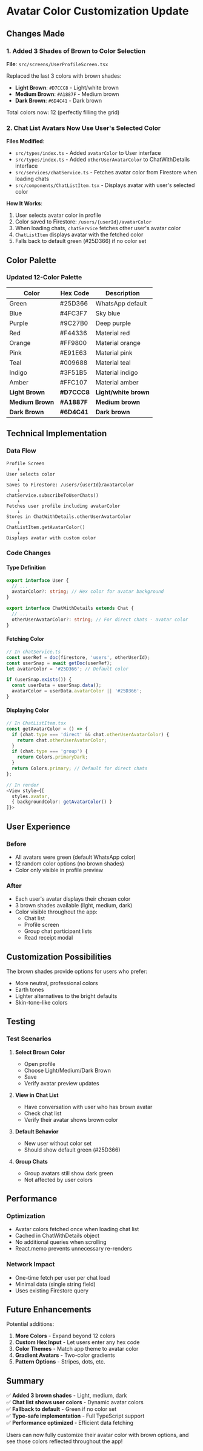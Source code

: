 # Avatar Color Customization Update

## Changes Made

### 1. Added 3 Shades of Brown to Color Selection

**File**: `src/screens/UserProfileScreen.tsx`

Replaced the last 3 colors with brown shades:
- **Light Brown**: `#D7CCC8` - Light/white brown
- **Medium Brown**: `#A1887F` - Medium brown  
- **Dark Brown**: `#6D4C41` - Dark brown

Total colors now: 12 (perfectly filling the grid)

### 2. Chat List Avatars Now Use User's Selected Color

**Files Modified**:
- `src/types/index.ts` - Added `avatarColor` to User interface
- `src/types/index.ts` - Added `otherUserAvatarColor` to ChatWithDetails interface
- `src/services/chatService.ts` - Fetches avatar color from Firestore when loading chats
- `src/components/ChatListItem.tsx` - Displays avatar with user's selected color

**How It Works**:
1. User selects avatar color in profile
2. Color saved to Firestore: `/users/{userId}/avatarColor`
3. When loading chats, `chatService` fetches other user's avatar color
4. `ChatListItem` displays avatar with the fetched color
5. Falls back to default green (#25D366) if no color set

## Color Palette

### Updated 12-Color Palette

| Color | Hex Code | Description |
|-------|----------|-------------|
| Green | #25D366 | WhatsApp default |
| Blue | #4FC3F7 | Sky blue |
| Purple | #9C27B0 | Deep purple |
| Red | #F44336 | Material red |
| Orange | #FF9800 | Material orange |
| Pink | #E91E63 | Material pink |
| Teal | #009688 | Material teal |
| Indigo | #3F51B5 | Material indigo |
| Amber | #FFC107 | Material amber |
| **Light Brown** | **#D7CCC8** | **Light/white brown** |
| **Medium Brown** | **#A1887F** | **Medium brown** |
| **Dark Brown** | **#6D4C41** | **Dark brown** |

## Technical Implementation

### Data Flow

```
Profile Screen
    ↓
User selects color
    ↓
Saves to Firestore: /users/{userId}/avatarColor
    ↓
chatService.subscribeToUserChats()
    ↓
Fetches user profile including avatarColor
    ↓
Stores in ChatWithDetails.otherUserAvatarColor
    ↓
ChatListItem.getAvatarColor()
    ↓
Displays avatar with custom color
```

### Code Changes

#### Type Definition
```typescript
export interface User {
  // ...
  avatarColor?: string; // Hex color for avatar background
}

export interface ChatWithDetails extends Chat {
  // ...
  otherUserAvatarColor?: string; // For direct chats - avatar color
}
```

#### Fetching Color
```typescript
// In chatService.ts
const userRef = doc(firestore, 'users', otherUserId);
const userSnap = await getDoc(userRef);
let avatarColor = '#25D366'; // Default color

if (userSnap.exists()) {
  const userData = userSnap.data();
  avatarColor = userData.avatarColor || '#25D366';
}
```

#### Displaying Color
```typescript
// In ChatListItem.tsx
const getAvatarColor = () => {
  if (chat.type === 'direct' && chat.otherUserAvatarColor) {
    return chat.otherUserAvatarColor;
  }
  if (chat.type === 'group') {
    return Colors.primaryDark;
  }
  return Colors.primary; // Default for direct chats
};

// In render
<View style={[
  styles.avatar,
  { backgroundColor: getAvatarColor() }
]}>
```

## User Experience

### Before
- All avatars were green (default WhatsApp color)
- 12 random color options (no brown shades)
- Color only visible in profile preview

### After
- Each user's avatar displays their chosen color
- 3 brown shades available (light, medium, dark)
- Color visible throughout the app:
  - Chat list
  - Profile screen
  - Group chat participant lists
  - Read receipt modal

## Customization Possibilities

The brown shades provide options for users who prefer:
- More neutral, professional colors
- Earth tones
- Lighter alternatives to the bright defaults
- Skin-tone-like colors

## Testing

### Test Scenarios

1. **Select Brown Color**
   - Open profile
   - Choose Light/Medium/Dark Brown
   - Save
   - Verify avatar preview updates

2. **View in Chat List**
   - Have conversation with user who has brown avatar
   - Check chat list
   - Verify their avatar shows brown color

3. **Default Behavior**
   - New user without color set
   - Should show default green (#25D366)

4. **Group Chats**
   - Group avatars still show dark green
   - Not affected by user colors

## Performance

### Optimization
- Avatar colors fetched once when loading chat list
- Cached in ChatWithDetails object
- No additional queries when scrolling
- React.memo prevents unnecessary re-renders

### Network Impact
- One-time fetch per user per chat load
- Minimal data (single string field)
- Uses existing Firestore query

## Future Enhancements

Potential additions:
1. **More Colors** - Expand beyond 12 colors
2. **Custom Hex Input** - Let users enter any hex code
3. **Color Themes** - Match app theme to avatar color
4. **Gradient Avatars** - Two-color gradients
5. **Pattern Options** - Stripes, dots, etc.

## Summary

✅ **Added 3 brown shades** - Light, medium, dark  
✅ **Chat list shows user colors** - Dynamic avatar colors  
✅ **Fallback to default** - Green if no color set  
✅ **Type-safe implementation** - Full TypeScript support  
✅ **Performance optimized** - Efficient data fetching  

Users can now fully customize their avatar color with brown options, and see those colors reflected throughout the app!

